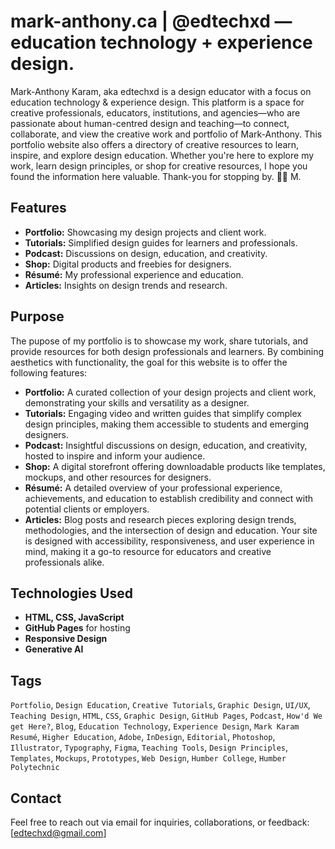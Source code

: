 # mark-anthony.ca | @edtechxd — education technology + experience design.

Mark-Anthony Karam, aka edtechxd is a design educator with a focus on education technology & experience design. This platform is a space for creative professionals, educators, institutions, and agencies—who are passionate about human-centred design and teaching—to connect, collaborate, and view the creative work and portfolio of Mark-Anthony. This portfolio website also offers a directory of creative resources to learn, inspire, and explore design education. Whether you're here to explore my work, learn design principles, or shop for creative resources, I hope you found the information here valuable. Thank-you for stopping by. 🙏🏾 M. 

## Features  
- **Portfolio:** Showcasing my design projects and client work.  
- **Tutorials:** Simplified design guides for learners and professionals.  
- **Podcast:** Discussions on design, education, and creativity.  
- **Shop:** Digital products and freebies for designers.  
- **Résumé:** My professional experience and education.  
- **Articles:** Insights on design trends and research.

## Purpose
The pupose of my portfolio is to showcase my work, share tutorials, and provide resources for both design professionals and learners. By combining aesthetics with functionality, the goal for this website is to offer the following features:

- **Portfolio:** A curated collection of your design projects and client work, demonstrating your skills and versatility as a designer.
- **Tutorials:** Engaging video and written guides that simplify complex design principles, making them accessible to students and emerging designers.
- **Podcast:** Insightful discussions on design, education, and creativity, hosted to inspire and inform your audience.
- **Shop:** A digital storefront offering downloadable products like templates, mockups, and other resources for designers.
- **Résumé:** A detailed overview of your professional experience, achievements, and education to establish credibility and connect with potential clients or employers.
- **Articles:** Blog posts and research pieces exploring design trends, methodologies, and the intersection of design and education.
Your site is designed with accessibility, responsiveness, and user experience in mind, making it a go-to resource for educators and creative professionals alike.

## Technologies Used  
- **HTML, CSS, JavaScript**  
- **GitHub Pages** for hosting  
- **Responsive Design**  
- **Generative AI**

## Tags  
`Portfolio`, `Design Education`, `Creative Tutorials`, `Graphic Design`, `UI/UX`, `Teaching Design`, `HTML`, `CSS`, `Graphic Design`, `GitHub Pages`, `Podcast`, `How'd We get Here?`, `Blog`, `Education Technology`, `Experience Design`, `Mark Karam Resumé`, `Higher Education`, `Adobe`, `InDesign`, `Editorial`, `Photoshop`, `Illustrator`, `Typography`, `Figma`, `Teaching Tools`, `Design Principles`, `Templates`, `Mockups`, `Prototypes`, `Web Design`, `Humber College`, `Humber Polytechnic`

## Contact  
Feel free to reach out via email for inquiries, collaborations, or feedback: [edtechxd@gmail.com]
